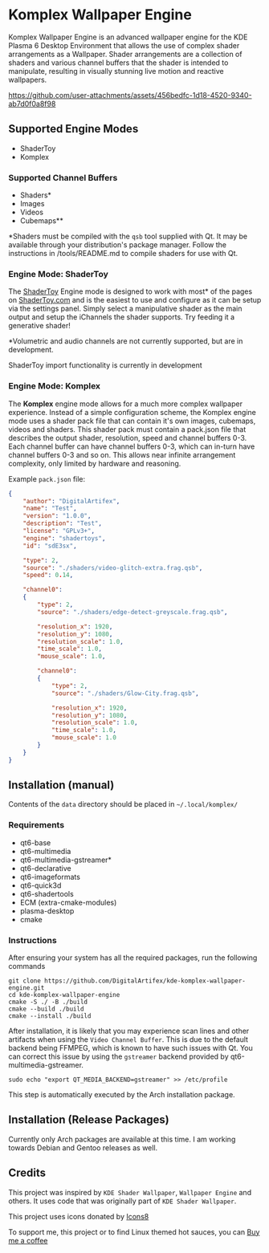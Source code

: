 # Komplex Wallpaper Engine

Komplex Wallpaper Engine is an advanced wallpaper engine for the KDE Plasma 6 Desktop Environment that allows the use of complex shader arrangements as a Wallpaper. Shader arrangements are a collection of shaders and various channel buffers that the shader is intended to manipulate, resulting in visually stunning live motion and reactive wallpapers.

https://github.com/user-attachments/assets/456bedfc-1d18-4520-9340-ab7d0f0a8f98

## Supported Engine Modes
- ShaderToy
- Komplex

### Supported Channel Buffers
- Shaders*
- Images
- Videos
- Cubemaps**

*Shaders must be compiled with the `qsb` tool supplied with Qt. It may be available through your distribution's package manager. Follow the instructions in /tools/README.md to compile shaders for use with Qt.

### Engine Mode: ShaderToy

The [ShaderToy](http://www.shadertoy.com) Engine mode is designed to work with most* of the pages on [ShaderToy.com](http://www.shadertoy.com) and is the easiest to use and configure as it can be setup via the settings panel. Simply select a manipulative shader as the main output and setup the iChannels the shader supports. Try feeding it a generative shader!

*Volumetric and audio channels are not currently supported, but are in development.

ShaderToy import functionality is currently in development

### Engine Mode: Komplex

The **Komplex** engine mode allows for a much more complex wallpaper experience. Instead of a simple configuration scheme, the Komplex engine mode uses a shader pack file that can contain it's own images, cubemaps, videos and shaders. This shader pack must contain a pack.json file that describes the output shader, resolution, speed and channel buffers 0-3. Each channel buffer can have channel buffers 0-3, which can in-turn have channel buffers 0-3 and so on. This allows near infinite arrangement complexity, only limited by hardware and reasoning.

Example `pack.json` file:
```json
{
    "author": "DigitalArtifex",
    "name": "Test",
    "version": "1.0.0",
    "description": "Test",
    "license": "GPLv3+",
    "engine": "shadertoys",
    "id": "sdE3sx",

    "type": 2,
    "source": "./shaders/video-glitch-extra.frag.qsb",
    "speed": 0.14,

    "channel0":
    {
        "type": 2,
        "source": "./shaders/edge-detect-greyscale.frag.qsb",

        "resolution_x": 1920,
        "resolution_y": 1080,
        "resolution_scale": 1.0,
        "time_scale": 1.0,
        "mouse_scale": 1.0,

        "channel0":
        {
            "type": 2,
            "source": "./shaders/Glow-City.frag.qsb",

            "resolution_x": 1920,
            "resolution_y": 1080,
            "resolution_scale": 1.0,
            "time_scale": 1.0,
            "mouse_scale": 1.0
        }
    }
}
```

## Installation (manual)

Contents of the `data` directory should be placed in `~/.local/komplex/`

### Requirements
- qt6-base
- qt6-multimedia
- qt6-multimedia-gstreamer*
- qt6-declarative
- qt6-imageformats
- qt6-quick3d
- qt6-shadertools
- ECM (extra-cmake-modules)
- plasma-desktop
- cmake

### Instructions

After ensuring your system has all the required packages, run the following commands
```
git clone https://github.com/DigitalArtifex/kde-komplex-wallpaper-engine.git
cd kde-komplex-wallpaper-engine
cmake -S ./ -B ./build
cmake --build ./build
cmake --install ./build
```

After installation, it is likely that you may experience scan lines and other artifacts when using the `Video Channel Buffer`. This is due to the default backend being FFMPEG, which is known to have such issues with Qt. You can correct this issue by using the `gstreamer` backend provided by qt6-multimedia-gstreamer. 
```
sudo echo "export QT_MEDIA_BACKEND=gstreamer" >> /etc/profile
```
This step is automatically executed by the Arch installation package.

## Installation (Release Packages)

Currently only Arch packages are available at this time. I am working towards Debian and Gentoo releases as well.

## Credits

This project was inspired by `KDE Shader Wallpaper`, `Wallpaper Engine` and others. It uses code that was originally part of `KDE Shader Wallpaper`.

This project uses icons donated by [Icons8](http://www.icons8.com)

To support me, this project or to find Linux themed hot sauces, you can [Buy me a coffee](https://ko-fi.com/digitalartifex)
